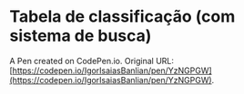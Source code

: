 # Tabela de classificação (com sistema de busca)

A Pen created on CodePen.io. Original URL: [https://codepen.io/IgorIsaiasBanlian/pen/YzNGPGW](https://codepen.io/IgorIsaiasBanlian/pen/YzNGPGW).


